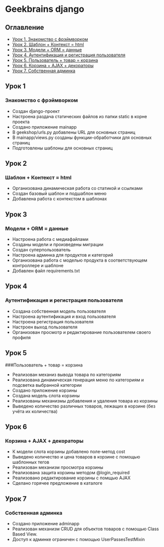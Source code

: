 # Geekbrains django

## Оглавление

- [Урок 1. Знакомство с фрэймворком](#Урок-1)
- [Урок 2. Шаблон + Контекст = html](#Урок-2)
- [Урок 3. Модели + ORM = данные](#Урок-3)
- [Урок 4. Аутентификация и регистрация пользователя](#Урок-4)
- [Урок 5. Пользователь + товар = корзина](#Урок-5)
- [Урок 6. Корзина + AJAX + декораторы](#Урок-6)
- [Урок 7. Собственная админка](#Урок-7)


## Урок 1
### Знакомство с фрэймворком
- Создан django-проект
- Настроена раздача статических файлов из папки static в корне проекта
- Создано приложение mainapp
- В geekshop/urls.py добавлены URL для основных страниц
- В mainapp/views.py созданы функции-обработчики для основных страниц
- Подготовлены шаблоны для основных страниц

## Урок 2 
### Шаблон + Контекст = html

- Организована динамическая работа со статикой и ссылками
- Создан базовый шаблон и подшаблон меню
- Добавлена работа с контекстом в шаблонах

## Урок 3
### Модели + ORM = данные

- Настроена работа с медиафайлами
- Созданы модели и произведены миграции
- Создан суперпользователь
- Настроена админка для продуктов и категорий
- Организована работа с моделью продукта в соответствующем контроллере и шаблоне
- Добавлен файл requirements.txt

## Урок 4
### Аутентификация и регистрация пользователя

- Создана собственная модель пользователя
- Настроена аутентификация и вход пользователя
- Настроена регистрация пользователя
- Настроен выход пользователя
- Организован просмотр и редактирование пользователем своего профиля

## Урок 5
###Пользователь + товар = корзина

- Реализован механиз вывода товара по категориям
- Реализована динамическая генерация меню по категориям и подсветка выбранной категории
- Создано приложение корзины
- Создана модель слота корзины
- Реализованы механизмы добавления и удаления товара из корзины
- Выведено количество различных товаров, лежащих в корзине (без учёта их количества)

## Урок 6
### Корзина + AJAX + декораторы
- К модели слота корзины добавлено поле-метод cost 
- Выведено количество и цена товаров в корзине с помощью шаблонных тегов
- Реализован механизм просмотра корзины
- Реализована защита корзины методом @login_required
- Реализовано редактирование корзины с помщью AJAX
- Сделано горячее предложение в каталоге

## Урок 7
### Собственная админка

- Создано приложение adminapp
- Реализован механизм CRUD для объектов товаров с помощью Class Based View. 
- Доступ к админке ограничен с помощью UserPassesTestMixin